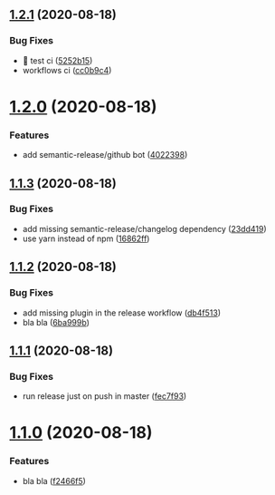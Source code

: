 ## [1.2.1](https://github.com/vitoriaHeliane/test-semantic-release/compare/v1.2.0...v1.2.1) (2020-08-18)


### Bug Fixes

* 🐛 test ci ([5252b15](https://github.com/vitoriaHeliane/test-semantic-release/commit/5252b15179689b09d75ec68a28d1f3d9819b1ba9))
* workflows ci ([cc0b9c4](https://github.com/vitoriaHeliane/test-semantic-release/commit/cc0b9c43c766c0f72f0f3de1810367348fe876c6))

# [1.2.0](https://github.com/vitoriaHeliane/test-semantic-release/compare/v1.1.3...v1.2.0) (2020-08-18)


### Features

* add semantic-release/github bot ([4022398](https://github.com/vitoriaHeliane/test-semantic-release/commit/4022398595561aa0b68a6f7ad3534513f1d49d26))

## [1.1.3](https://github.com/vitoriaHeliane/test-semantic-release/compare/v1.1.2...v1.1.3) (2020-08-18)


### Bug Fixes

* add missing semantic-release/changelog dependency ([23dd419](https://github.com/vitoriaHeliane/test-semantic-release/commit/23dd4191d2529ba27f0ca43cd191b12d92aed3f7))
* use yarn instead of npm ([16862ff](https://github.com/vitoriaHeliane/test-semantic-release/commit/16862ff48cba44b04fbb03360b37cb3a186b427a))

## [1.1.2](https://github.com/vitoriaHeliane/test-semantic-release/compare/v1.1.1...v1.1.2) (2020-08-18)


### Bug Fixes

* add missing plugin in the release workflow ([db4f513](https://github.com/vitoriaHeliane/test-semantic-release/commit/db4f513cb3910d13ec3e5e2cd29b48e4bcc3ee98))
* bla bla ([6ba999b](https://github.com/vitoriaHeliane/test-semantic-release/commit/6ba999b2f486ded5dd3c183bcb4154dbc3733929))

## [1.1.1](https://github.com/vitoriaHeliane/test-semantic-release/compare/v1.1.0...v1.1.1) (2020-08-18)


### Bug Fixes

* run release just on push in master ([fec7f93](https://github.com/vitoriaHeliane/test-semantic-release/commit/fec7f93e0e2a8181f2a6c9176edd0ab97c3db6ea))

# [1.1.0](https://github.com/vitoriaHeliane/test-semantic-release/compare/v1.0.4...v1.1.0) (2020-08-18)


### Features

* bla bla ([f2466f5](https://github.com/vitoriaHeliane/test-semantic-release/commit/f2466f59988ab7b78fa463300160fb0b87352900))
